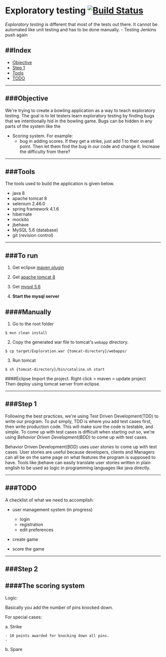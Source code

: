 Exploratory testing [![Build Status](https://magnum.travis-ci.com/private-pilot/exploratory-testing.svg?token=VcNtC8P2kZyxV3pM2rAy&branch=develop)](https://magnum.travis-ci.com/private-pilot/exploratory-testing)
===================



*Exploratory testing* is different that most of the tests out there. It cannot be automated like unit testing and has to be done manually. - Testing Jenkins push again


##Index
-------
- [Objective](#objective)
- [Step 1](#step-1)
- [Tools](#tools)
- [TODO](#todo)

---

###Objective
------------

We're trying to create a bowling application as a way to teach exploratory testing. The goal is to let testers learn exploratory testing by finding bugs that we intentionally hid in the bowling game. Bugs can be hidden in any parts of the system like the

* Scoring system. For example:
	- bug in adding scores. If they get a strike, just add 1 to their overall point. Then let them find the bug in our code and change it. Increase the difficulty from there?


---


###Tools
--------
The tools used to build the application is given below.
- java 8
- apache tomcat 8
- selenium 2.46.0
- spring framework 4.1.6
- hibernate 
- mockito 
- jbehave
- MySQL 5.6 (database)
- git (revision control)


---

###To run
---------
1. Get eclipse [maven plugin](http://www.eclipse.org/m2e/)  
2. Get [apache tomcat 8](http://tomcat.apache.org/download-80.cgi)  
3. Get [mysql 5.6](http://dev.mysql.com/downloads/mysql/)

4. **Start the mysql server**

####Manually
------------
1. Go to the root folder  

```
$ mvn clean install
```

2. Copy the generated war file to tomcat's `webapp` directory.
```
$ cp target/Exploration.war {tomcat-directory}/webapps/
```

3. Run tomcat
```
$ sh {tomcat-directory}/bin/catalina.sh start
```

####Eclipse
Import the project. Right click > maven > update project  
Then deploy using tomcat server from eclipse.

---


###Step 1
---------

Following the best practices, we're using Test Driven Development(TDD) to write our program. To put simply, TDD is where you add test cases first, then write production code. This will make sure the code is testable, and simple. To come up with test cases is difficult when starting out so, we're using *Behavior Driven Development(BDD)* to come up with test cases.
	
Behavior Driven Development(BDD) uses *user stories* to come up with test cases. User stories are useful because developers, clients and Managers can all be on the same page on what features the program is supposed to have. Tools like jbehave can easily translate user stories written in plain english to be used as logic in programming languages like java directly. 


---

###TODO
---------

A checklist of what we need to accomplish:

- user management system (in progress)
	- login
	- registration
	- edit preferences
	

- create game 
- score the game

  
---


###Step 2
---------


####The scoring system
---

Logic:

Basically you add the number of pins knocked down.

For special cases:

a. Strike

	- 10 points awarded for knocking down all pins.
	- 
	
b. Spare
